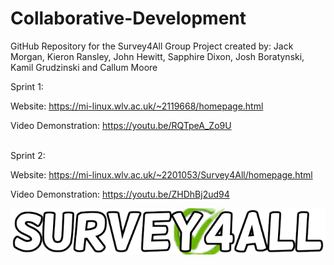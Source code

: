 # Collaborative-Development
GitHub Repository for the Survey4All Group Project created by: Jack Morgan, Kieron Ransley, John Hewitt, Sapphire Dixon, Josh Boratynski, Kamil Grudzinski and Callum Moore

Sprint 1: 

Website: https://mi-linux.wlv.ac.uk/~2119668/homepage.html

Video Demonstration: https://youtu.be/RQTpeA_Zo9U

<br />
Sprint 2: 

Website: https://mi-linux.wlv.ac.uk/~2201053/Survey4All/homepage.html

Video Demonstration: https://youtu.be/ZHDhBj2ud94

<img src= "https://github.com/Jack-Morgan22/Collaborative-Development/blob/main/Website%20Development/Image%20Creation/Logo/Version%204/Survey4All%20Logo.png">


